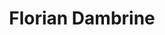 ---
title: Florian Dambrine
weight: 1
image: images/brewers/florian-dambrine.jpg
favorite: Impala - IPA (2020)
draft: false
---
